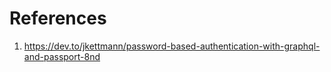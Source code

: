 # References

1. https://dev.to/jkettmann/password-based-authentication-with-graphql-and-passport-8nd
